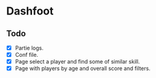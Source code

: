 # Dashfoot



## Todo



- [x] Partie logs.
- [x] Conf file.
- [x] Page select a player and find some of similar skill.
- [x] Page with players by age and overall score and filters.